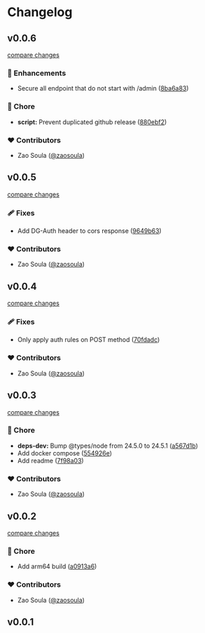 # Changelog


## v0.0.6

[compare changes](https://github.com/ezyostudio/dgraph-dg-auth-proxy/compare/v0.0.5...v0.0.6)

### 🚀 Enhancements

- Secure all endpoint that do not start with /admin ([8ba6a83](https://github.com/ezyostudio/dgraph-dg-auth-proxy/commit/8ba6a83))

### 🏡 Chore

- **script:** Prevent duplicated github release ([880ebf2](https://github.com/ezyostudio/dgraph-dg-auth-proxy/commit/880ebf2))

### ❤️ Contributors

- Zao Soula ([@zaosoula](https://github.com/zaosoula))

## v0.0.5

[compare changes](https://github.com/ezyostudio/dgraph-dg-auth-proxy/compare/v0.0.4...v0.0.5)

### 🩹 Fixes

- Add DG-Auth header to cors response ([9649b63](https://github.com/ezyostudio/dgraph-dg-auth-proxy/commit/9649b63))

### ❤️ Contributors

- Zao Soula ([@zaosoula](https://github.com/zaosoula))

## v0.0.4

[compare changes](https://github.com/ezyostudio/dgraph-dg-auth-proxy/compare/v0.0.3...v0.0.4)

### 🩹 Fixes

- Only apply auth rules on POST method ([70fdadc](https://github.com/ezyostudio/dgraph-dg-auth-proxy/commit/70fdadc))

### ❤️ Contributors

- Zao Soula ([@zaosoula](https://github.com/zaosoula))

## v0.0.3

[compare changes](https://github.com/ezyostudio/dgraph-dg-auth-proxy/compare/v0.0.2...v0.0.3)

### 🏡 Chore

- **deps-dev:** Bump @types/node from 24.5.0 to 24.5.1 ([a567d1b](https://github.com/ezyostudio/dgraph-dg-auth-proxy/commit/a567d1b))
- Add docker compose ([554926e](https://github.com/ezyostudio/dgraph-dg-auth-proxy/commit/554926e))
- Add readme ([7f98a03](https://github.com/ezyostudio/dgraph-dg-auth-proxy/commit/7f98a03))

### ❤️ Contributors

- Zao Soula ([@zaosoula](https://github.com/zaosoula))

## v0.0.2

[compare changes](https://github.com/ezyostudio/dgraph-dg-auth-proxy/compare/v0.0.1...v0.0.2)

### 🏡 Chore

- Add arm64 build ([a0913a6](https://github.com/ezyostudio/dgraph-dg-auth-proxy/commit/a0913a6))

### ❤️ Contributors

- Zao Soula ([@zaosoula](https://github.com/zaosoula))

## v0.0.1

